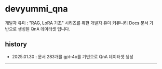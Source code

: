 # devyummi_qna
개발자 유미 : "RAG, LoRA 기초" 시리즈를 위한 개발자 유미 커뮤니티 Docs 문서 기반으로 생성된 QnA 데이터셋 입니다.

## history
- 2025.01.30 : 문서 283개를 gpt-4o를 기반으로 QnA 데이터셋 생성

---
